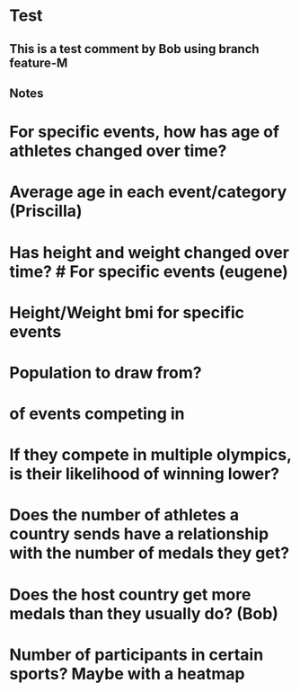 # Test

## This is a test comment by Bob using branch feature-M
## Notes

# For specific events, how has age of athletes changed over time? 

# Average age in each event/category (Priscilla) 

# Has height and weight changed over time?  # For specific events (eugene) 

# Height/Weight bmi for specific events  

# Population to draw from? 

# of events competing in 

# If they compete in multiple olympics, is their likelihood of winning lower? 

# Does the number of athletes a country sends have a relationship with the number of medals they get? 

# Does the host country get more medals than they usually do? (Bob)

# Number of participants in certain sports? Maybe with a heatmap